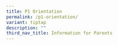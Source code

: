 ```yaml
---
title: P1 Orientation
permalink: /p1-orientation/
variant: tiptap
description: ""
third_nav_title: Information for Parents
---
```

